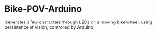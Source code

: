 Bike-POV-Arduino
================

Generates a few characters through LEDs on a moving bike wheel, using persistence of vision, controlled by Arduino
